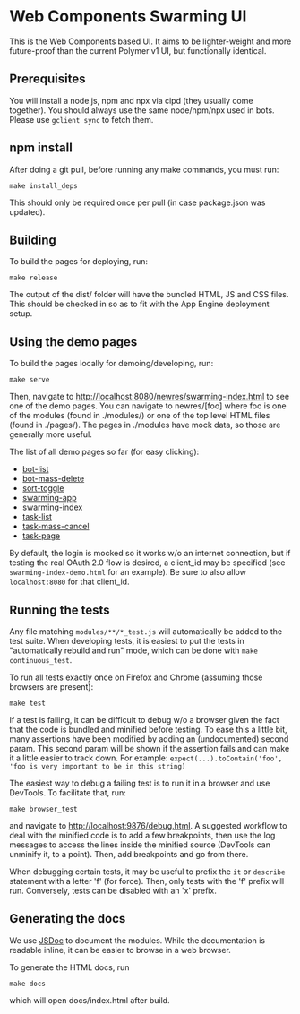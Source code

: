 # Web Components Swarming UI


This is the Web Components based UI. It aims to be lighter-weight and more
future-proof than the current Polymer v1 UI, but functionally identical.

## Prerequisites

You will install a node.js, npm and npx via cipd (they usually come together). You should always use the same node/npm/npx used in bots. Please use `gclient sync` to fetch them.

## npm install

After doing a git pull, before running any make commands, you must run:

    make install_deps

This should only be required once per pull (in case package.json was updated).

## Building

To build the pages for deploying, run:

    make release

The output of the dist/ folder will have the bundled HTML, JS and CSS files.
This should be checked in so as to fit with the App Engine deployment setup.

## Using the demo pages

To build the pages locally for demoing/developing, run:

    make serve

Then, navigate to <http://localhost:8080/newres/swarming-index.html> to see
one of the demo pages.  You can navigate to newres/[foo] where foo is one
of the modules (found in ./modules/) or one of the top level HTML files
(found in ./pages/). The pages in ./modules have mock data, so those are
generally more useful.

The list of all demo pages so far (for easy clicking):

  - [bot-list](http://localhost:8080/newres/bot-list.html)
  - [bot-mass-delete](http://localhost:8080/newres/bot-mass-delete.html)
  - [sort-toggle](http://localhost:8080/newres/sort-toggle.html)
  - [swarming-app](http://localhost:8080/newres/swarming-app.html)
  - [swarming-index](http://localhost:8080/newres/swarming-index.html)
  - [task-list](http://localhost:8080/newres/task-list.html)
  - [task-mass-cancel](http://localhost:8080/newres/task-mass-cancel.html)
  - [task-page](http://localhost:8080/newres/task-page.html)

By default, the login is mocked so it works w/o an internet connection,
but if testing the real OAuth 2.0 flow is desired, a client_id may be
specified (see `swarming-index-demo.html` for an example). Be sure to also
allow `localhost:8080` for that client_id.

## Running the tests

Any file matching `modules/**/*_test.js` will automatically be added to the test suite.
When developing tests, it is easiest to put the tests in "automatically rebuild and run"
mode, which can be done with `make continuous_test`.

To run all tests exactly once on Firefox and Chrome (assuming those browsers are present):

    make test

If a test is failing, it can be difficult to debug w/o a browser given the fact that
the code is bundled and minified before testing. To ease this a little bit, many assertions
have been modified by adding an (undocumented) second param. This second param will be shown
if the assertion fails and can make it a little easier to track down. For example:
`expect(...).toContain('foo', 'foo is very important to be in this string)`

The easiest way to debug a failing test is to run it in a browser and use DevTools.
To facilitate that, run:

    make browser_test

and navigate to <http://localhost:9876/debug.html>. A suggested workflow to deal with the
minified code is to add a few breakpoints, then use the log messages to access the lines inside
the minified source (DevTools can unminify it, to a point). Then, add breakpoints and go from there.

When debugging certain tests, it may be useful to prefix the `it` or `describe` statement with
a letter 'f' (for force). Then, only tests with the 'f' prefix will run. Conversely, tests can
be disabled with an 'x' prefix.

## Generating the docs

We use [JSDoc](http://usejsdoc.org/) to document the modules. While the documentation is readable
inline, it can be easier to browse in a web browser.

To generate the HTML docs, run

    make docs

which will open docs/index.html after build.
